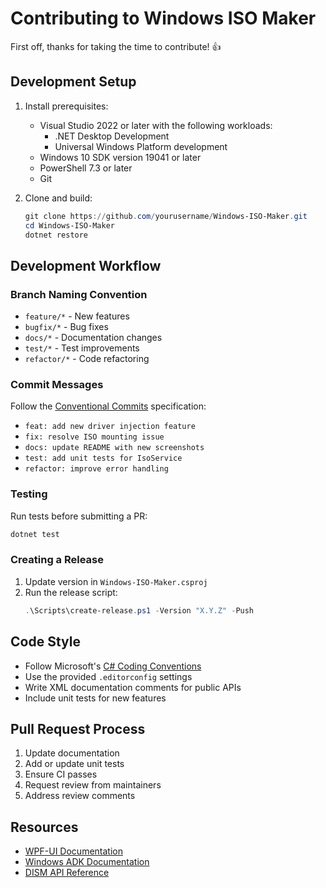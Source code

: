 # Contributing to Windows ISO Maker

First off, thanks for taking the time to contribute! 👍

## Development Setup

1. Install prerequisites:
   - Visual Studio 2022 or later with the following workloads:
     - .NET Desktop Development
     - Universal Windows Platform development
   - Windows 10 SDK version 19041 or later
   - PowerShell 7.3 or later
   - Git

2. Clone and build:
   ```powershell
   git clone https://github.com/yourusername/Windows-ISO-Maker.git
   cd Windows-ISO-Maker
   dotnet restore
   ```

## Development Workflow

### Branch Naming Convention

- `feature/*` - New features
- `bugfix/*` - Bug fixes
- `docs/*` - Documentation changes
- `test/*` - Test improvements
- `refactor/*` - Code refactoring

### Commit Messages

Follow the [Conventional Commits](https://www.conventionalcommits.org/) specification:

- `feat: add new driver injection feature`
- `fix: resolve ISO mounting issue`
- `docs: update README with new screenshots`
- `test: add unit tests for IsoService`
- `refactor: improve error handling`

### Testing

Run tests before submitting a PR:
```powershell
dotnet test
```

### Creating a Release

1. Update version in `Windows-ISO-Maker.csproj`
2. Run the release script:
   ```powershell
   .\Scripts\create-release.ps1 -Version "X.Y.Z" -Push
   ```

## Code Style

- Follow Microsoft's [C# Coding Conventions](https://docs.microsoft.com/en-us/dotnet/csharp/fundamentals/coding-style/coding-conventions)
- Use the provided `.editorconfig` settings
- Write XML documentation comments for public APIs
- Include unit tests for new features

## Pull Request Process

1. Update documentation
2. Add or update unit tests
3. Ensure CI passes
4. Request review from maintainers
5. Address review comments

## Resources

- [WPF-UI Documentation](https://wpfui.lepo.co/documentation/)
- [Windows ADK Documentation](https://learn.microsoft.com/en-us/windows-hardware/get-started/adk-install)
- [DISM API Reference](https://learn.microsoft.com/en-us/windows-hardware/manufacture/desktop/dism/dism-api-reference)